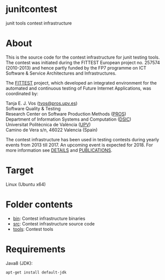 # junitcontest
junit tools contest infrastructure

# About

This is the source code for the contest infrastructure for junit testing tools.
The contest was initiated during the FITTEST European project no. 257574 (2010-2013)
and hence partly funded by the FP7 programme on ICT Software & Service Architectures and Infrastructures.

The [FITTEST](http://crest.cs.ucl.ac.uk/fittest/) project, which developed an integrated environment for the automated and continuous testing of Future Internet Applications, was coordinated by:<br />

  Tanja E. J. Vos (tvos@pros.upv.es)<br />
  Software Quality & Testing<br />
  Research Center on Software Production Methods ([PROS](http://www.pros.webs.upv.es/))<br />
  Department of Information Systems and Computation ([DSIC](http://www.upv.es/entidades/DSIC/index.html))<br />
  Universitat Politècnica de València ([UPV](http://www.upv.es/))<br />
  Camino de Vera s/n, 46022 Valencia (Spain)<br />

The contest infrastructure has been used in testing contests during yearly events from 2013 till 2017.
An upcoming event is expected for 2018.
For more information see [DETAILS](/DETAILS) and [PUBLICATIONS](/PUBLICATIONS).

# Target

Linux (Ubuntu x64)

# Folder contents

* [bin](/bin):   Contest infrastructure binaries
* [src](/src):   Contest infrastructure source code
* [tools](/tools): Contest tools

# Requirements

Java8 (JDK):
```shell-script
apt-get install default-jdk
```
